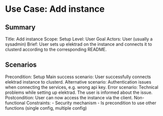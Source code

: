 # Use Case: Add instance

## Summary

Title: Add instance
Scope: Setup
Level: User Goal
Actors: User (usually a sysadmin)
Brief: User sets up elektrad on the instance and connects it to clusterd according to the corresponding README.

## Scenarios

Precondition: Setup
Main success scenario: User successfully connects elektrad instance to clusterd.
Alternative scenario: Authentication issues when connecting the services, e.g. wrong api key.
Error scenario: Technical problems while setting up elektrad. The user is informed about the issue.
Postcondition: User can now access the instance via the client.
Non-functional Constraints:
	- Security mechanism
	- Is precondition to use other functions (single config, multiple config)
